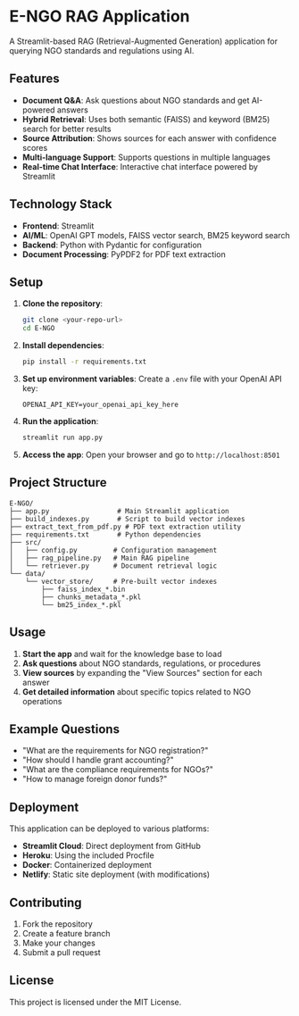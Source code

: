 # E-NGO RAG Application

A Streamlit-based RAG (Retrieval-Augmented Generation) application for querying NGO standards and regulations using AI.

## Features

- **Document Q&A**: Ask questions about NGO standards and get AI-powered answers
- **Hybrid Retrieval**: Uses both semantic (FAISS) and keyword (BM25) search for better results
- **Source Attribution**: Shows sources for each answer with confidence scores
- **Multi-language Support**: Supports questions in multiple languages
- **Real-time Chat Interface**: Interactive chat interface powered by Streamlit

## Technology Stack

- **Frontend**: Streamlit
- **AI/ML**: OpenAI GPT models, FAISS vector search, BM25 keyword search
- **Backend**: Python with Pydantic for configuration
- **Document Processing**: PyPDF2 for PDF text extraction

## Setup

1. **Clone the repository**:
   ```bash
   git clone <your-repo-url>
   cd E-NGO
   ```

2. **Install dependencies**:
   ```bash
   pip install -r requirements.txt
   ```

3. **Set up environment variables**:
   Create a `.env` file with your OpenAI API key:
   ```
   OPENAI_API_KEY=your_openai_api_key_here
   ```

4. **Run the application**:
   ```bash
   streamlit run app.py
   ```

5. **Access the app**:
   Open your browser and go to `http://localhost:8501`

## Project Structure

```
E-NGO/
├── app.py                 # Main Streamlit application
├── build_indexes.py       # Script to build vector indexes
├── extract_text_from_pdf.py # PDF text extraction utility
├── requirements.txt       # Python dependencies
├── src/
│   ├── config.py         # Configuration management
│   ├── rag_pipeline.py   # Main RAG pipeline
│   └── retriever.py      # Document retrieval logic
└── data/
    └── vector_store/     # Pre-built vector indexes
        ├── faiss_index_*.bin
        ├── chunks_metadata_*.pkl
        └── bm25_index_*.pkl
```

## Usage

1. **Start the app** and wait for the knowledge base to load
2. **Ask questions** about NGO standards, regulations, or procedures
3. **View sources** by expanding the "View Sources" section for each answer
4. **Get detailed information** about specific topics related to NGO operations

## Example Questions

- "What are the requirements for NGO registration?"
- "How should I handle grant accounting?"
- "What are the compliance requirements for NGOs?"
- "How to manage foreign donor funds?"

## Deployment

This application can be deployed to various platforms:

- **Streamlit Cloud**: Direct deployment from GitHub
- **Heroku**: Using the included Procfile
- **Docker**: Containerized deployment
- **Netlify**: Static site deployment (with modifications)

## Contributing

1. Fork the repository
2. Create a feature branch
3. Make your changes
4. Submit a pull request

## License

This project is licensed under the MIT License.

